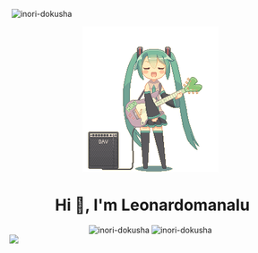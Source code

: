 <p align="left">&nbsp;<img src="https://komarev.com/ghpvc/?username=inori-dokusha&label=Profile%20views&color=0e75b6&style=flat" alt="inori-dokusha" /> </p>
<div align="center">
  <img src="guitar-amp-electric-guitar.gif">
</div>
<h1 align="center">&nbsp;Hi 👋, I'm Leonardomanalu</h1>
<div align="center">
  <img src="https://github-readme-stats.vercel.app/api/top-langs/?username=Inori-dokusha&theme=vue-dark&hide_border=false&include_all_commits=false&count_private=false&layout=compact" alt="inori-dokusha" />
  <img align="top" src="https://github-readme-stats.vercel.app/api?username=Inori-dokusha&theme=vue-dark&hide_border=false&include_all_commits=false&count_private=false" alt="inori-dokusha" />
</div>
<div>
  <img src="https://wakatime.com/share/@inoridokusha/b71709f9-662f-47e9-91bd-eecfa38587b1.svg" />
<div>

